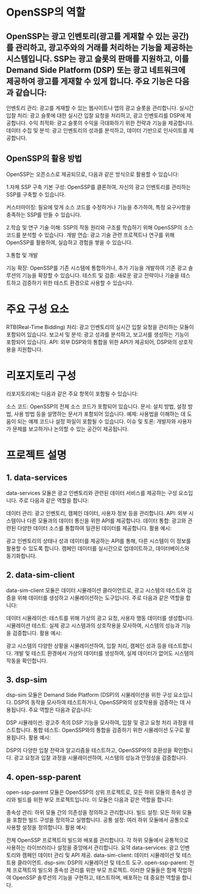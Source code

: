# OpenSSP의 역할
## OpenSSP는 광고 인벤토리(광고를 게재할 수 있는 공간)를 관리하고, 광고주와의 거래를 처리하는 기능을 제공하는 시스템입니다. SSP는 광고 슬롯의 판매를 지원하고, 이를 Demand Side Platform (DSP) 또는 광고 네트워크에 제공하여 광고를 게재할 수 있게 합니다. 주요 기능은 다음과 같습니다:

인벤토리 관리: 광고를 게재할 수 있는 웹사이트나 앱의 광고 슬롯을 관리합니다.
실시간 입찰 처리: 광고 슬롯에 대한 실시간 입찰 요청을 처리하고, 광고 인벤토리를 DSP에 제공합니다.
수익 최적화: 광고 슬롯의 수익을 극대화하기 위한 전략과 기능을 제공합니다.
데이터 수집 및 분석: 광고 인벤토리의 성과를 분석하고, 데이터 기반으로 인사이트를 제공합니다.

## OpenSSP의 활용 방법
OpenSSP는 오픈소스로 제공되므로, 다음과 같은 방식으로 활용할 수 있습니다:

1.자체 SSP 구축
기본 구성: OpenSSP를 클론하여, 자신의 광고 인벤토리를 관리하는 SSP를 구축할 수 있습니다.

커스터마이징: 필요에 맞게 소스 코드를 수정하거나 기능을 추가하여, 특정 요구사항을 충족하는 SSP를 만들 수 있습니다.

2.학습 및 연구
기술 이해: SSP의 작동 원리와 구조를 학습하기 위해 OpenSSP의 소스 코드를 분석할 수 있습니다.
개발 연습: 광고 기술 관련 프로젝트나 연구를 위해 OpenSSP를 활용하여, 실습하고 경험을 쌓을 수 있습니다.

3.통합 및 개발

기능 확장: OpenSSP를 기존 시스템에 통합하거나, 추가 기능을 개발하여 기존 광고 솔루션의 기능을 확장할 수 있습니다.
테스트 및 검증: 새로운 광고 전략이나 기술을 테스트하고 검증하기 위한 테스트 환경으로 사용할 수 있습니다.

# 주요 구성 요소
RTB(Real-Time Bidding) 처리: 광고 인벤토리의 실시간 입찰 요청을 관리하는 모듈이 포함되어 있습니다.
보고서 및 분석: 광고 성과를 분석하고, 보고서를 생성하는 기능이 포함되어 있습니다.
API: 외부 DSP와의 통합을 위한 API가 제공되어, DSP와의 상호작용을 지원합니다.
# 리포지토리 구성
리포지토리에는 다음과 같은 주요 항목이 포함될 수 있습니다:

소스 코드: OpenSSP의 전체 소스 코드가 포함되어 있습니다.
문서: 설치 방법, 설정 방법, 사용 방법 등을 설명하는 문서가 포함되어 있습니다.
예제: 사용법을 이해하는 데 도움이 되는 예제 코드나 설정 파일이 포함될 수 있습니다.
이슈 및 토론: 개발자와 사용자가 문제를 보고하거나 논의할 수 있는 공간이 제공됩니다. 

# 프로젝트 설명

## 1. data-services
data-services 모듈은 광고 인벤토리와 관련된 데이터 서비스를 제공하는 구성 요소입니다. 주로 다음과 같은 역할을 합니다:

데이터 관리: 광고 인벤토리, 캠페인 데이터, 사용자 정보 등을 관리합니다.
API: 외부 시스템이나 다른 모듈과의 데이터 통신을 위한 API를 제공합니다.
데이터 통합: 광고와 관련된 다양한 데이터 소스를 통합하여 일관된 데이터를 제공합니다.
활용 예시:

광고 인벤토리의 상태나 성과 데이터를 제공하는 API를 통해, 다른 시스템이 이 정보를 활용할 수 있도록 합니다.
캠페인 데이터를 실시간으로 업데이트하고, 데이터베이스와 동기화합니다.
## 2. data-sim-client
data-sim-client 모듈은 데이터 시뮬레이션 클라이언트로, 광고 시스템의 테스트와 검증을 위해 데이터를 생성하고 시뮬레이션하는 도구입니다. 주로 다음과 같은 역할을 합니다:

데이터 시뮬레이션: 테스트를 위해 가상의 광고 요청, 사용자 행동 데이터를 생성합니다.
시뮬레이션 테스트: 실제 광고 시스템과의 상호작용을 모사하여, 시스템의 성능과 기능을 검증합니다.
활용 예시:

광고 시스템의 다양한 상황을 시뮬레이션하여, 입찰 처리, 캠페인 성과 등을 테스트합니다.
개발 및 테스트 환경에서 가상의 데이터를 생성하여, 실제 데이터가 없어도 시스템의 작동을 확인합니다.
## 3. dsp-sim
dsp-sim 모듈은 Demand Side Platform (DSP)의 시뮬레이션을 위한 구성 요소입니다. DSP의 동작을 모사하여 테스트하거나, OpenSSP와의 상호작용을 검증하는 데 사용됩니다. 주요 역할은 다음과 같습니다:

DSP 시뮬레이션: 광고주 측의 DSP 기능을 모사하여, 입찰 및 광고 요청 처리 과정을 테스트합니다.
통합 테스트: OpenSSP와의 통합을 검증하기 위한 시뮬레이션 도구로 활용됩니다.
활용 예시:

DSP의 다양한 입찰 전략과 알고리즘을 테스트하고, OpenSSP와의 호환성을 확인합니다.
광고 요청과 입찰 과정을 시뮬레이션하여, 시스템의 성능과 안정성을 검증합니다.
## 4. open-ssp-parent
open-ssp-parent 모듈은 OpenSSP의 상위 프로젝트로, 모든 하위 모듈의 종속성 관리와 빌드를 위한 부모 프로젝트입니다. 이 모듈은 다음과 같은 역할을 합니다:

종속성 관리: 하위 모듈 간의 의존성을 정의하고 관리합니다.
빌드 설정: 모든 하위 모듈을 포함한 빌드 구성을 정의하고 실행합니다.
공통 설정: 여러 하위 모듈에서 공통으로 사용할 설정을 정의합니다.
활용 예시:

전체 OpenSSP 프로젝트의 빌드와 배포를 관리합니다.
각 하위 모듈에서 공통적으로 사용하는 라이브러리나 설정을 중앙에서 관리합니다.
요약
data-services: 광고 인벤토리와 캠페인 데이터 관리 및 API 제공.
data-sim-client: 데이터 시뮬레이션 및 테스트용 클라이언트.
dsp-sim: DSP의 시뮬레이션 및 테스트 도구.
open-ssp-parent: 전체 프로젝트의 빌드와 종속성 관리를 위한 부모 프로젝트.
이러한 모듈들은 함께 작업하여 OpenSSP 솔루션의 기능을 구현하고, 테스트하며, 배포하는 데 중요한 역할을 합니다.
